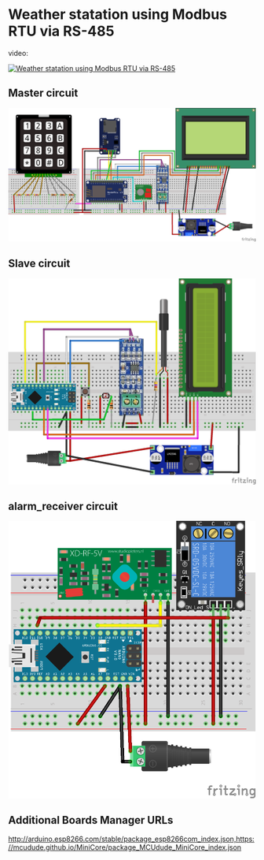 # Weather statation using Modbus RTU via RS-485
video:

[![Weather statation using Modbus RTU via RS-485](https://img.youtube.com/vi/cA_JwE9GNac/0.jpg)](https://www.youtube.com/watch?v=cA_JwE9GNac)

## Master circuit
![Master](master.png)

## Slave circuit
![Slave](slave.png)

## alarm_receiver circuit
![Alarm receiver](alarm_receiver.png)

## Additional Boards Manager URLs
http://arduino.esp8266.com/stable/package_esp8266com_index.json,https://mcudude.github.io/MiniCore/package_MCUdude_MiniCore_index.json
